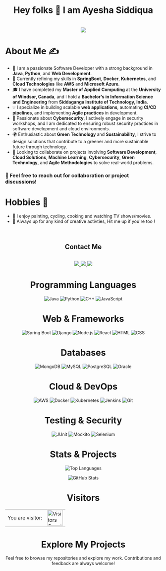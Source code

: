 <h1 align="center">Hey folks 👋 I am Ayesha Siddiqua</h1>

<h1 align="center">
  <a align="center" href="https://readme-typing-svg.herokuapp.com?color=%23F7D84A&size=30&lines=I+am+a+Software+Developer%2C;Passionate+about+Back-End+Development%2C;Full-Stack+Engineer%2C;Agile+Practitioner;">
    <img src="https://readme-typing-svg.herokuapp.com?lines=I+am+a+Software+Developer%2C;Passionate+about+Back-End+Development%2C;Full-Stack+Engineer%2C;Agile+Practitioner;">
  </a>
</h1>

<h1>About Me ✍️</h1>
<ul>
  <li>🔭 I am a passionate Software Developer with a strong background in <b>Java</b>, <b>Python</b>, and <b>Web Development</b>.</li>
  <li>🌱 Currently refining my skills in <b>SpringBoot</b>, <b>Docker</b>, <b>Kubernetes</b>, and <b>Cloud Technologies</b> like <b>AWS</b> and <b>Microsoft Azure</b>.</li>
  <li>🎓 I have completed my <b>Master of Applied Computing</b> at the <b>University of Windsor, Canada</b>, and I hold a <b>Bachelor's in Information Science and Engineering</b> from <b>Siddaganga Institute of Technology, India</b>.</li>
  <li>💡 I specialize in building scalable <b>web applications</b>, automating <b>CI/CD pipelines</b>, and implementing <b>Agile practices</b> in development.</li>
  <li>🔐 Passionate about <b>Cybersecurity</b>, I actively engage in security workshops, and I am dedicated to ensuring robust security practices in software development and cloud environments.</li>
  <li>🌍 Enthusiastic about <b>Green Technology</b> and <b>Sustainability</b>, I strive to design solutions that contribute to a greener and more sustainable future through technology.</li>
  <li>👯 Looking to collaborate on projects involving <b>Software Development</b>, <b>Cloud Solutions</b>, <b>Machine Learning</b>, <b>Cybersecurity</b>, <b>Green Technology</b>, and <b>Agile Methodologies</b> to solve real-world problems.</li>
</ul>


<h3>💬 Feel free to reach out for collaboration or project discussions!</h3>

<h1>Hobbies 🌝</h1>
<ul>
  <li>📖 I enjoy painting, cycling, cooking and watching TV shows/movies. </li>
  <li>🌱 Always up for any kind of creative activties, Hit me up if you're too ! </li>
</ul>

<br>

<h2 align="center">Contact Me</h2>
<h2 align="center">
  <a href="mailto:ayeshas@uwindsor.ca" title="Email">
    <img src="https://img.shields.io/badge/Email-D14836?style=for-the-badge&logo=gmail&logoColor=white">
  </a>
  <a href="https://www.linkedin.com/in/ayesha-siddiqua-38ba5b166/" title="LinkedIn">
    <img src="https://img.shields.io/badge/LinkedIn-0A66C2?style=for-the-badge&logo=linkedin&logoColor=white">
  </a>
  <a href="https://github.com/Ayesha-2116" title="GitHub">
     <img src="https://img.shields.io/badge/GitHub-24292E?style=for-the-badge&logo=github&logoColor=white">
  </a>
</h2>


<h1 align="center">Programming Languages</h1>
<p align="center">
  <img alt="Java" src="https://img.shields.io/badge/Java-ED8B00?style=for-the-badge&logo=java&logoColor=white"/>
  <img alt="Python" src="https://img.shields.io/badge/Python-3776AB?style=for-the-badge&logo=python&logoColor=white"/>
  <img alt="C++" src="https://img.shields.io/badge/C++-00599C?style=for-the-badge&logo=cplusplus&logoColor=white"/>
  <img alt="JavaScript" src="https://img.shields.io/badge/JavaScript-F7DF1E?style=for-the-badge&logo=javascript&logoColor=black"/>
</p>

<h1 align="center">Web & Frameworks</h1>
<p align="center">
  <img alt="Spring Boot" src="https://img.shields.io/badge/Spring%20Boot-6DB33F?style=for-the-badge&logo=springboot&logoColor=white"/>
  <img alt="Django" src="https://img.shields.io/badge/Django-092E20?style=for-the-badge&logo=django&logoColor=white"/>
  <img alt="Node.js" src="https://img.shields.io/badge/Node.js-43853D?style=for-the-badge&logo=node.js&logoColor=white"/>
  <img alt="React" src="https://img.shields.io/badge/React-61DAFB?style=for-the-badge&logo=react&logoColor=black"/>
  <img alt="HTML" src="https://img.shields.io/badge/HTML5-E34F26?style=for-the-badge&logo=html5&logoColor=white"/>
  <img alt="CSS" src="https://img.shields.io/badge/CSS3-1572B6?style=for-the-badge&logo=css3&logoColor=white"/>
</p>

<h1 align="center">Databases</h1>
<p align="center">
  <img alt="MongoDB" src="https://img.shields.io/badge/MongoDB-4EA94B?style=for-the-badge&logo=mongodb&logoColor=white"/>
  <img alt="MySQL" src="https://img.shields.io/badge/MySQL-00000F?style=for-the-badge&logo=mysql&logoColor=white"/>
  <img alt="PostgreSQL" src="https://img.shields.io/badge/PostgreSQL-336791?style=for-the-badge&logo=postgresql&logoColor=white"/>
  <img alt="Oracle" src="https://img.shields.io/badge/Oracle-F80000?style=for-the-badge&logo=oracle&logoColor=white"/>
</p>

<h1 align="center">Cloud & DevOps</h1>
<p align="center">
  <img alt="AWS" src="https://img.shields.io/badge/Amazon%20AWS-232F3E?style=for-the-badge&logo=amazonaws&logoColor=white"/>
  <img alt="Docker" src="https://img.shields.io/badge/Docker-2496ED?style=for-the-badge&logo=docker&logoColor=white"/>
  <img alt="Kubernetes" src="https://img.shields.io/badge/Kubernetes-326CE5?style=for-the-badge&logo=kubernetes&logoColor=white"/>
  <img alt="Jenkins" src="https://img.shields.io/badge/Jenkins-D24939?style=for-the-badge&logo=jenkins&logoColor=white"/>
  <img alt="Git" src="https://img.shields.io/badge/Git-F05032?style=for-the-badge&logo=git&logoColor=white"/>
</p>

<h1 align="center">Testing & Security</h1>
<p align="center">
  <img alt="JUnit" src="https://img.shields.io/badge/JUnit-25A162?style=for-the-badge&logo=junit&logoColor=white"/>
  <img alt="Mockito" src="https://img.shields.io/badge/Mockito-5A20E9?style=for-the-badge&logo=mockito&logoColor=white"/>
  <img alt="Selenium" src="https://img.shields.io/badge/Selenium-43B02A?style=for-the-badge&logo=selenium&logoColor=white"/>
</p>

<h1 align="center">Stats & Projects</h1>
<p align="center">
  <img align="center" src="https://github-readme-stats.vercel.app/api/top-langs/?username=Ayesha-2116&theme=dark&hide_border=false&include_all_commits=true&count_private=true&layout=compact" alt="Top Languages" />
</p>
<p align="center">
  <img align="center" src="https://github-readme-stats.vercel.app/api?username=Ayesha-2116&theme=dark&hide_border=false&include_all_commits=true&count_private=true" alt="GitHub Stats" />
</p>


<h1 align="center">Visitors</h1>
<table align="center">
  <tr>
    <td>You are visitor:</td>
    <td><img src="https://profile-counter.glitch.me/ayesha-siddiqua/count.svg" alt="Visitors Counter" height="50" /></td>
  </tr>
</table>

<h1 align="center">Explore My Projects</h1>
<p align="center">Feel free to browse my repositories and explore my work. Contributions and feedback are always welcome!</p>
